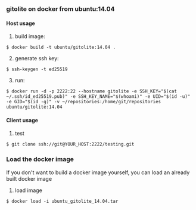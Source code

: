 ### gitolite on docker from ubuntu:14.04

#### Host usage
1. build image:
```
$ docker build -t ubuntu/gitolite:14.04 .
```

2. generate ssh key:
```
$ ssh-keygen -t ed25519
```

3. run:
```
$ docker run -d -p 2222:22 --hostname gitolite -e SSH_KEY="$(cat ~/.ssh/id_ed25519.pub)" -e SSH_KEY_NAME="$(whoami)" -e UID="$(id -u)" -e GID="$(id -g)" -v ~/repositories:/home/git/repositories ubuntu/gitolite:14.04
```

#### Client usage
1. test
```
$ git clone ssh://git@YOUR_HOST:2222/testing.git
```

### Load the docker image
If you don't want to build a docker image yourself, you can load an already built docker image
1. load image
```
$ docker load -i ubuntu_gitolite_14.04.tar
```
